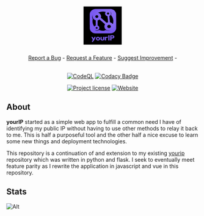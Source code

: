 <h1 align="center">
  <a href="https://github.com/mauvehed/yourip.app">
    <img src="docs/images/yourIP_logo.png" alt="yourIP Logo" width="100" height="100">
  </a>
</h1>

<div align="center">
  <a href="https://github.com/mauvehed/yourip.app/issues/new?assignees=&labels=bug&template=01_BUG_REPORT.md&title=bug%3A+">Report a Bug</a>
  -
  <a href="https://github.com/mauvehed/yourip.app/issues/new?assignees=&labels=enhancement&template=02_FEATURE_REQUEST.md&title=feat%3A+">Request a Feature</a>
  -
  <a href="https://github.com/mauvehed/yourIP.app/issues/new?assignees=&labels=enhancement&template=03_CODEBASE_IMPROVEMENT.md&title=dev%3A+">Suggest Improvement</a>
  -

</div>

<div align="center">
<br />

[![CodeQL](https://github.com/mauvehed/yourIP.app/actions/workflows/codeql-analysis.yml/badge.svg?branch=main)](https://github.com/mauvehed/yourIP.app/actions/workflows/codeql-analysis.yml)
[![Codacy Badge](https://app.codacy.com/project/badge/Grade/4ec1fc69d8a14048a80124167f6f7664)](https://www.codacy.com/gh/mauvehed/yourIP.app/dashboard)

[![Project license](https://img.shields.io/github/license/mauvehed/yourip.app.svg?style=flat-square)](LICENSE)
[![Website](https://img.shields.io/website?url=https%3A%2F%2FyourIP.app)](https://yourip.app)

</div>

## About

**yourIP** started as a simple web app to fulfill a common need I have of identifying my public IP without having to use other methods to relay it back to me. This is half a purposeful tool and the other half a nice excuse to learn some new things and deployment technologies.

This repository is a continuation of and extension to my existing [yourip](https://github.com/mauvehed/yourip) repository which was written in python and flask. I seek to eventually meet feature parity as I rewrite the application in javascript and vue in this repository.

## Stats

![Alt](https://repobeats.axiom.co/api/embed/51a6836661e51cd2af55de642d907d4b57abef75.svg "Repobeats analytics image")
